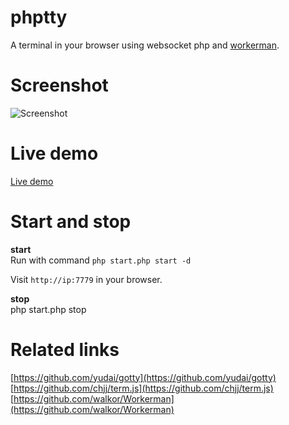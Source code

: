 # phptty
A terminal in your browser using websocket php and  [workerman](https://github.com/walkor/Workerman).

# Screenshot
![Screenshot](https://github.com/walkor/phptty/blob/master/Web/imgs/example.gif?raw=true)

# Live demo
[Live demo](http://45.55.93.159:7779/)

# Start and stop
**start**  
Run with command ```php start.php start -d```   

Visit ```http://ip:7779``` in your browser.

**stop**  
php start.php stop

# Related links
[https://github.com/yudai/gotty](https://github.com/yudai/gotty)
[https://github.com/chjj/term.js](https://github.com/chjj/term.js)    
[https://github.com/walkor/Workerman](https://github.com/walkor/Workerman)    

